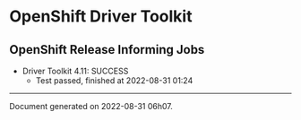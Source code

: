 
OpenShift Driver Toolkit
========================

OpenShift Release Informing Jobs
--------------------------------



* Driver Toolkit 4.11: SUCCESS
  - Test passed, finished at 2022-08-31 01:24






---
Document generated on 2022-08-31 06h07.
